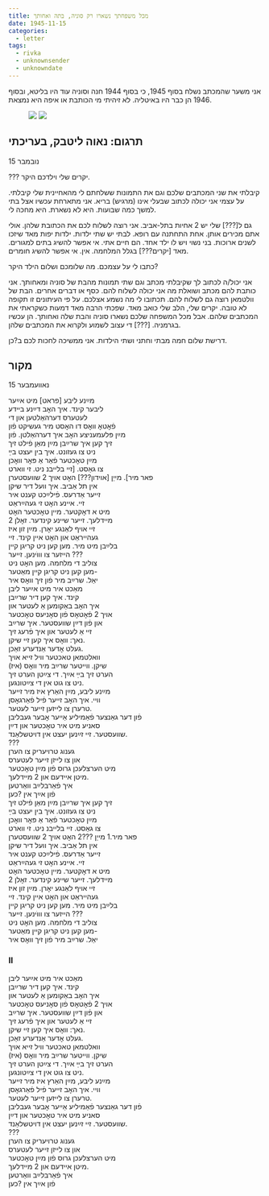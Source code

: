```yaml
---
title: מכל משפחתך נשארו רק סוניה, בתה ואחותך
date: 1945-11-15
categories:
  - letter
tags:
  - rivka
  - unknownsender
  - unknowndate
---
```


אני משער שהמכתב נשלח בסוף 1945, כי בסוף 1944 חנה וסוניה עוד היו בליטא,
ובסוף 1946 הן כבר היו באיטליה. לא זיהיתי מי הכותבת או איפה היא נמצאת.

<figure class="half">
    <a  href="/pupko-papers/assets/images/1945-11-15-unknown-sender-1.jpg">
    <img src="/pupko-papers/assets/images/1945-11-15-unknown-sender-1.jpg"></a>
    <a  href="/pupko-papers/assets/images/1945-11-15-unknown-sender-2.jpg">
    <img src="/pupko-papers/assets/images/1945-11-15-unknown-sender-2.jpg"></a>
</figure>

## תרגום: נאוה ליטבק, בעריכתי

15  נובמבר

 ???  יקרים שלי וילדכם היקר.

קיבלתי את שני המכתבים שלכם וגם את התמונות ששלחתם לי מהאחיינית שלי קיבלתי.
על עצמי אני יכולה לכתוב שבעלי אינו (מרגיש) בריא. אני מתארחת עכשיו אצל בתי למשך כמה
שבועות.
היא לא נשארת. היא מחכה לי.

גם ל[???] שלי יש 2 אחיות בתל-אביב. אני רוצה לשלוח לכם את הכתובת שלהן. אולי אתם
מכירים אותן. אחת התחתנה עם רופא. לבתי יש שתי ילדות. ילדות יפות מאד שיזכו לשנים ארוכות.
בני נשוי ויש לו ילד אחד. הם חיים אתי. אי אפשר להשיג בתים למגורים.
מאד [יקרים???] בגלל המלחמה. אין. אי אפשר להשיג חומרים.

כתבו לי על עצמכם. מה שלומכם ושלום הילד היקר?

אני יכול/ה לכתוב לך שקיבלתי מכתב וגם שתי תמונות מהבת של סוניה ומאחותך.
אני כותבת להם מכתב ושואלת מה אני יכולה לשלוח להם. כסף או דברים אחרים.
הבת של וולטמאן רוצה גם לשלוח להם.
תכתובו לי מה נשמע אצלכם. על פי העיתונים זו תקופה לא טובה.
יקרים שלי, הלב שלי כואב מאד. שפכתי הרבה מאד דמעות כשקראתי את המכתבים שלהם.
אבל מכל המשפחה שלכם נשארו סוניה והבת שלה ואחותך. הן עכשיו בגרמניה.
[???]
די עצוב לשמוע ולקרוא את המכתבים שלהן.

דרישת שלום חמה מבתי וחתני ושתי הילדות.
אני ממשיכה לחכות לכם ב?כן.

## מקור

15 נאוועמבער  

מײַנע ליבע [פראט] מיט אײַער  
ליבער קינד. איך האׇב דײַנע בײדע  
לעטערס דערהאַלטען און די  
פֿאׇטאׇ וואׇס דו האׇסט מיר געשיקט פֿון  
מײַן פּלעמעניצע האׇב איך דערהאַלטן. פֿון  
זיך קען איך שרײַבן מײַן מאַן פֿילט זיך  
ניט צו געזונט. איך בין יעצט בײַ  
מײַן טאׇכטער פֿאַר אַ פּאׇר וואׇכן  
צו גאַסט. [זיי בלייבנ ניט. זי ווארט  
פאר מיר]. מייַן [אוידון???] האׇט אויך 2 שוועסטערן  
אין תל אַביב. איך וועל דיר שיקן  
זייער אַדרעס. פֿילײַכט קענט איר  
זיי. איינע האׇט זי געהײַראַט  
מיט א דאׇקטער. מיין טאׇכטער האׇט  
2 מיידלעך. זייער שיינע קינדער. זאׇלן  
זיי אויף לאַנגע יאׇרן. מײַן זון איז  
געהייראַט און האׇט איין קינד. זיי  
בלײַבן מיט מיר. מען קען ניט קריגן קיין  
הייזער צו וווֺינען. זייער ???  
צוליב די מלחמה. מען האׇט ניט  
מען קען ניט קריגן קיין מאַטער-  
יאַל. שרײַב מיר פֿון זיך וואׇס איר  
מאַכט איר מיט אײַער ליבן  
קינד. איך קען דיר שרײַבן  
איך האׇב באַקומען אַ לעטער און  
אויך 2 פֿאׇטאׇס פֿון סאׇניעס טאׇכטער  
און פֿון דײַן שוועסטער. איך שרײַב  
זיי אַ לעטער און איך פֿרעג זיך  
נאך: וואׇס איך קען זיי שיקן.  
געלט אׇדער אַנדערע זאַכן.  
וואלטמאן טאכטער וויל זייא אויך  
שיקן. ווייטער שרײַב מיר וואׇס (איז)  
הערט זיך בײַ אײַך. די צײַטן הערט זיך  
ניט צו גוט אין די צײַטונגען.  
מײַנע ליבע, מײַן האַרץ איז מיר זייער  
וויי. איך האׇב זייער פֿיל פֿאַרגאׇסן  
טרערן צו לייזען זייער לעטער.  
פֿון דער גאַנצער פֿאַמיליע אַײער אׇבער געבליבן  
סאניע מיט איר טאׇכטער און דײַן  
שוועסטער. זיי זײַנען יעצט אין דויטשלאַנד.  
???  
גענוג טרויעריק צו הערן  
און צו לייזן זייער לעטערס  
מיט הערצלעכן גרוס פֿון מײַן טאׇכטער  
מיטן איידעם און 2 מיידלעך.  
איך פֿאַרבלײַב וואַרטען  
פֿון אײַך אין ?כען  
זיך קען איך שרײַבן מײַן מאַן פֿילט זיך  
ניט צו געזונט. איך בין יעצט בײַ  
מײַן טאׇכטער פֿאַר אַ פּאׇר וואׇכן  
צו גאַסט. זיי בלייבנ ניט. זי ווארט  
פאר מיר.1 מייַן ???2 האׇט אויך 2 שוועסטערן  
אין תל אַביב. איך וועל דיר שיקן  
זייער אַדרעס. פֿילײַכט קענט איר  
זיי. איינע האׇט זי געהײַראַט  
מיט א דאׇקטער. מיין טאׇכטער האׇט  
2 מיידלעך. זייער שיינע קינדער. זאׇלן  
זיי אויף לאַנגע יאׇרן. מײַן זון איז  
געהייראַט און האׇט איין קינד. זיי  
בלײַבן מיט מיר. מען קען ניט קריגן קיין  
הייזער צו וווֺינען. זייער ???  
צוליב די מלחמה. מען האׇט ניט  
מען קען ניט קריגן קיין מאַטער-  
יאַל. שרײַב מיר פֿון זיך וואׇס איר  

### II
מאַכט איר מיט אײַער ליבן  
קינד. איך קען דיר שרײַבן  
איך האׇב באַקומען אַ לעטער און  
אויך 2 פֿאׇטאׇס פֿון סאׇניעס טאׇכטער  
און פֿון דײַן שוועסטער. איך שרײַב  
זיי אַ לעטער און איך פֿרעג זיך  
נאך: וואׇס איך קען זיי שיקן.  
געלט אׇדער אַנדערע זאַכן.  
וואלטמאן טאכטער וויל זייא אויך  
שיקן. ווייטער שרײַב מיר וואׇס (איז)  
הערט זיך בײַ אײַך. די צײַטן הערט זיך  
ניט צו גוט אין די צײַטונגען.  
מײַנע ליבע, מײַן האַרץ איז מיר זייער  
וויי. איך האׇב זייער פֿיל פֿאַרגאׇסן  
טרערן צו לייזען זייער לעטער.  
פֿון דער גאַנצער פֿאַמיליע אַײער אׇבער געבליבן  
סאניע מיט איר טאׇכטער און דײַן  
שוועסטער. זיי זײַנען יעצט אין דויטשלאַנד.  
???  
גענוג טרויעריק צו הערן  
און צו לייזן זייער לעטערס  
מיט הערצלעכן גרוס פֿון מײַן טאׇכטער  
מיטן איידעם און 2 מיידלעך.  
איך פֿאַרבלײַב וואַרטען  
פֿון אײַך אין ?כען  
